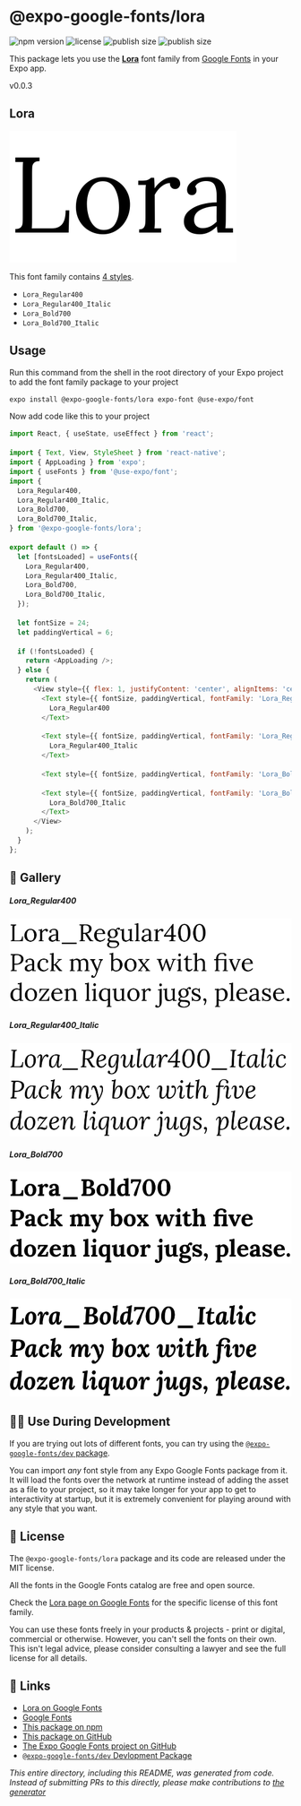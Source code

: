 # @expo-google-fonts/lora

![npm version](https://flat.badgen.net/npm/v/@expo-google-fonts/lora)
![license](https://flat.badgen.net/github/license/expo/google-fonts)
![publish size](https://flat.badgen.net/packagephobia/install/@expo-google-fonts/lora)
![publish size](https://flat.badgen.net/packagephobia/publish/@expo-google-fonts/lora)

This package lets you use the [**Lora**](https://fonts.google.com/specimen/Lora) font family from [Google Fonts](https://fonts.google.com/) in your Expo app.

v0.0.3

## Lora

![Lora](./font-family.png)

This font family contains [4 styles](#-gallery).

- `Lora_Regular400`
- `Lora_Regular400_Italic`
- `Lora_Bold700`
- `Lora_Bold700_Italic`

## Usage

Run this command from the shell in the root directory of your Expo project to add the font family package to your project
```sh
expo install @expo-google-fonts/lora expo-font @use-expo/font
```

Now add code like this to your project
```js
import React, { useState, useEffect } from 'react';

import { Text, View, StyleSheet } from 'react-native';
import { AppLoading } from 'expo';
import { useFonts } from '@use-expo/font';
import {
  Lora_Regular400,
  Lora_Regular400_Italic,
  Lora_Bold700,
  Lora_Bold700_Italic,
} from '@expo-google-fonts/lora';

export default () => {
  let [fontsLoaded] = useFonts({
    Lora_Regular400,
    Lora_Regular400_Italic,
    Lora_Bold700,
    Lora_Bold700_Italic,
  });

  let fontSize = 24;
  let paddingVertical = 6;

  if (!fontsLoaded) {
    return <AppLoading />;
  } else {
    return (
      <View style={{ flex: 1, justifyContent: 'center', alignItems: 'center' }}>
        <Text style={{ fontSize, paddingVertical, fontFamily: 'Lora_Regular400' }}>
          Lora_Regular400
        </Text>

        <Text style={{ fontSize, paddingVertical, fontFamily: 'Lora_Regular400_Italic' }}>
          Lora_Regular400_Italic
        </Text>

        <Text style={{ fontSize, paddingVertical, fontFamily: 'Lora_Bold700' }}>Lora_Bold700</Text>

        <Text style={{ fontSize, paddingVertical, fontFamily: 'Lora_Bold700_Italic' }}>
          Lora_Bold700_Italic
        </Text>
      </View>
    );
  }
};

```

## 🔡 Gallery

##### Lora_Regular400
![Lora_Regular400](./ab4a36d4eeabba7b21d6d9f9cf3402c3cfc28c64a4fb06cb6c424de03a8c98b9.ttf.png)

##### Lora_Regular400_Italic
![Lora_Regular400_Italic](./5bda244cfbcaf07666bfff144e4e1e5809f93966fa537d9ba1a29fcfd7e0ebb5.ttf.png)

##### Lora_Bold700
![Lora_Bold700](./aada77cdac3a872737be48f8c95b39befadbb124e16cc8b8e5076dd429400ea1.ttf.png)

##### Lora_Bold700_Italic
![Lora_Bold700_Italic](./b8238541d0dfa01767e098baf5d7942885a58372a7b97e09d2af15e9d295f2f2.ttf.png)


## 👩‍💻 Use During Development

If you are trying out lots of different fonts, you can try using the [`@expo-google-fonts/dev` package](https://github.com/expo/google-fonts/tree/master/font-packages/dev#readme).

You can import *any* font style from any Expo Google Fonts package from it. It will load the fonts
over the network at runtime instead of adding the asset as a file to your project, so it may take longer
for your app to get to interactivity at startup, but it is extremely convenient
for playing around with any style that you want.

## 📖 License

The `@expo-google-fonts/lora` package and its code are released under the MIT license.

All the fonts in the Google Fonts catalog are free and open source.

Check the [Lora page on Google Fonts](https://fonts.google.com/specimen/Lora) for the specific license of this font family.

You can use these fonts freely in your products & projects - print or digital, commercial or otherwise. However, you can't sell the fonts on their own. This isn't legal advice, please consider consulting a lawyer and see the full license for all details.

## 🔗 Links

- [Lora on Google Fonts](https://fonts.google.com/specimen/Lora)
- [Google Fonts](https://fonts.google.com/)
- [This package on npm](https://www.npmjs.com/package/@expo-google-fonts/lora)
- [This package on GitHub](https://github.com/expo/google-fonts/tree/master/font-packages/lora)
- [The Expo Google Fonts project on GitHub](https://github.com/expo/google-fonts)
- [`@expo-google-fonts/dev` Devlopment Package](https://github.com/expo/google-fonts/tree/master/font-packages/dev)


*This entire directory, including this README, was generated from code. Instead of submitting PRs to this directly, please make contributions to [the generator](https://github.com/expo/google-fonts/tree/master/packages/generator)*
